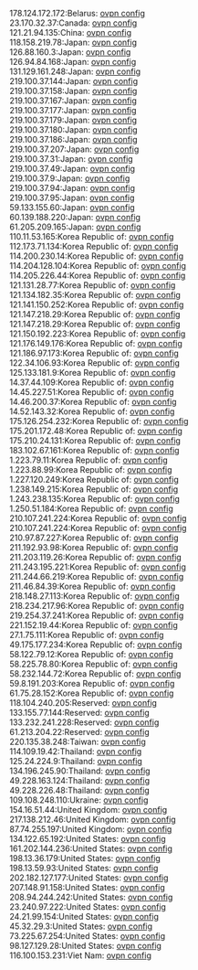 178.124.172.172:Belarus: [ovpn config](vpn/178_124_172_172.ovpn)  
23.170.32.37:Canada: [ovpn config](vpn/23_170_32_37.ovpn)  
121.21.94.135:China: [ovpn config](vpn/121_21_94_135.ovpn)  
118.158.219.78:Japan: [ovpn config](vpn/118_158_219_78.ovpn)  
126.88.160.3:Japan: [ovpn config](vpn/126_88_160_3.ovpn)  
126.94.84.168:Japan: [ovpn config](vpn/126_94_84_168.ovpn)  
131.129.161.248:Japan: [ovpn config](vpn/131_129_161_248.ovpn)  
219.100.37.144:Japan: [ovpn config](vpn/219_100_37_144.ovpn)  
219.100.37.158:Japan: [ovpn config](vpn/219_100_37_158.ovpn)  
219.100.37.167:Japan: [ovpn config](vpn/219_100_37_167.ovpn)  
219.100.37.177:Japan: [ovpn config](vpn/219_100_37_177.ovpn)  
219.100.37.179:Japan: [ovpn config](vpn/219_100_37_179.ovpn)  
219.100.37.180:Japan: [ovpn config](vpn/219_100_37_180.ovpn)  
219.100.37.186:Japan: [ovpn config](vpn/219_100_37_186.ovpn)  
219.100.37.207:Japan: [ovpn config](vpn/219_100_37_207.ovpn)  
219.100.37.31:Japan: [ovpn config](vpn/219_100_37_31.ovpn)  
219.100.37.49:Japan: [ovpn config](vpn/219_100_37_49.ovpn)  
219.100.37.9:Japan: [ovpn config](vpn/219_100_37_9.ovpn)  
219.100.37.94:Japan: [ovpn config](vpn/219_100_37_94.ovpn)  
219.100.37.95:Japan: [ovpn config](vpn/219_100_37_95.ovpn)  
59.133.155.60:Japan: [ovpn config](vpn/59_133_155_60.ovpn)  
60.139.188.220:Japan: [ovpn config](vpn/60_139_188_220.ovpn)  
61.205.209.165:Japan: [ovpn config](vpn/61_205_209_165.ovpn)  
110.11.53.165:Korea Republic of: [ovpn config](vpn/110_11_53_165.ovpn)  
112.173.71.134:Korea Republic of: [ovpn config](vpn/112_173_71_134.ovpn)  
114.200.230.14:Korea Republic of: [ovpn config](vpn/114_200_230_14.ovpn)  
114.204.128.104:Korea Republic of: [ovpn config](vpn/114_204_128_104.ovpn)  
114.205.226.44:Korea Republic of: [ovpn config](vpn/114_205_226_44.ovpn)  
121.131.28.77:Korea Republic of: [ovpn config](vpn/121_131_28_77.ovpn)  
121.134.182.35:Korea Republic of: [ovpn config](vpn/121_134_182_35.ovpn)  
121.141.150.252:Korea Republic of: [ovpn config](vpn/121_141_150_252.ovpn)  
121.147.218.29:Korea Republic of: [ovpn config](vpn/121_147_218_29.ovpn)  
121.147.218.29:Korea Republic of: [ovpn config](vpn/121_147_218_29.ovpn)  
121.150.192.223:Korea Republic of: [ovpn config](vpn/121_150_192_223.ovpn)  
121.176.149.176:Korea Republic of: [ovpn config](vpn/121_176_149_176.ovpn)  
121.186.97.173:Korea Republic of: [ovpn config](vpn/121_186_97_173.ovpn)  
122.34.106.93:Korea Republic of: [ovpn config](vpn/122_34_106_93.ovpn)  
125.133.181.9:Korea Republic of: [ovpn config](vpn/125_133_181_9.ovpn)  
14.37.44.109:Korea Republic of: [ovpn config](vpn/14_37_44_109.ovpn)  
14.45.227.51:Korea Republic of: [ovpn config](vpn/14_45_227_51.ovpn)  
14.46.200.37:Korea Republic of: [ovpn config](vpn/14_46_200_37.ovpn)  
14.52.143.32:Korea Republic of: [ovpn config](vpn/14_52_143_32.ovpn)  
175.126.254.232:Korea Republic of: [ovpn config](vpn/175_126_254_232.ovpn)  
175.201.172.48:Korea Republic of: [ovpn config](vpn/175_201_172_48.ovpn)  
175.210.24.131:Korea Republic of: [ovpn config](vpn/175_210_24_131.ovpn)  
183.102.67.161:Korea Republic of: [ovpn config](vpn/183_102_67_161.ovpn)  
1.223.79.11:Korea Republic of: [ovpn config](vpn/1_223_79_11.ovpn)  
1.223.88.99:Korea Republic of: [ovpn config](vpn/1_223_88_99.ovpn)  
1.227.120.249:Korea Republic of: [ovpn config](vpn/1_227_120_249.ovpn)  
1.238.149.215:Korea Republic of: [ovpn config](vpn/1_238_149_215.ovpn)  
1.243.238.135:Korea Republic of: [ovpn config](vpn/1_243_238_135.ovpn)  
1.250.51.184:Korea Republic of: [ovpn config](vpn/1_250_51_184.ovpn)  
210.107.241.224:Korea Republic of: [ovpn config](vpn/210_107_241_224.ovpn)  
210.107.241.224:Korea Republic of: [ovpn config](vpn/210_107_241_224.ovpn)  
210.97.87.227:Korea Republic of: [ovpn config](vpn/210_97_87_227.ovpn)  
211.192.93.98:Korea Republic of: [ovpn config](vpn/211_192_93_98.ovpn)  
211.203.119.26:Korea Republic of: [ovpn config](vpn/211_203_119_26.ovpn)  
211.243.195.221:Korea Republic of: [ovpn config](vpn/211_243_195_221.ovpn)  
211.244.66.219:Korea Republic of: [ovpn config](vpn/211_244_66_219.ovpn)  
211.46.84.39:Korea Republic of: [ovpn config](vpn/211_46_84_39.ovpn)  
218.148.27.113:Korea Republic of: [ovpn config](vpn/218_148_27_113.ovpn)  
218.234.217.96:Korea Republic of: [ovpn config](vpn/218_234_217_96.ovpn)  
219.254.37.241:Korea Republic of: [ovpn config](vpn/219_254_37_241.ovpn)  
221.152.19.44:Korea Republic of: [ovpn config](vpn/221_152_19_44.ovpn)  
27.1.75.111:Korea Republic of: [ovpn config](vpn/27_1_75_111.ovpn)  
49.175.177.234:Korea Republic of: [ovpn config](vpn/49_175_177_234.ovpn)  
58.122.79.12:Korea Republic of: [ovpn config](vpn/58_122_79_12.ovpn)  
58.225.78.80:Korea Republic of: [ovpn config](vpn/58_225_78_80.ovpn)  
58.232.144.72:Korea Republic of: [ovpn config](vpn/58_232_144_72.ovpn)  
59.8.191.203:Korea Republic of: [ovpn config](vpn/59_8_191_203.ovpn)  
61.75.28.152:Korea Republic of: [ovpn config](vpn/61_75_28_152.ovpn)  
118.104.240.205:Reserved: [ovpn config](vpn/118_104_240_205.ovpn)  
133.155.77.144:Reserved: [ovpn config](vpn/133_155_77_144.ovpn)  
133.232.241.228:Reserved: [ovpn config](vpn/133_232_241_228.ovpn)  
61.213.204.22:Reserved: [ovpn config](vpn/61_213_204_22.ovpn)  
220.135.38.248:Taiwan: [ovpn config](vpn/220_135_38_248.ovpn)  
114.109.19.42:Thailand: [ovpn config](vpn/114_109_19_42.ovpn)  
125.24.224.9:Thailand: [ovpn config](vpn/125_24_224_9.ovpn)  
134.196.245.90:Thailand: [ovpn config](vpn/134_196_245_90.ovpn)  
49.228.163.124:Thailand: [ovpn config](vpn/49_228_163_124.ovpn)  
49.228.226.48:Thailand: [ovpn config](vpn/49_228_226_48.ovpn)  
109.108.248.110:Ukraine: [ovpn config](vpn/109_108_248_110.ovpn)  
154.16.51.44:United Kingdom: [ovpn config](vpn/154_16_51_44.ovpn)  
217.138.212.46:United Kingdom: [ovpn config](vpn/217_138_212_46.ovpn)  
87.74.255.197:United Kingdom: [ovpn config](vpn/87_74_255_197.ovpn)  
134.122.65.192:United States: [ovpn config](vpn/134_122_65_192.ovpn)  
161.202.144.236:United States: [ovpn config](vpn/161_202_144_236.ovpn)  
198.13.36.179:United States: [ovpn config](vpn/198_13_36_179.ovpn)  
198.13.59.93:United States: [ovpn config](vpn/198_13_59_93.ovpn)  
202.182.127.177:United States: [ovpn config](vpn/202_182_127_177.ovpn)  
207.148.91.158:United States: [ovpn config](vpn/207_148_91_158.ovpn)  
208.94.244.242:United States: [ovpn config](vpn/208_94_244_242.ovpn)  
23.240.97.222:United States: [ovpn config](vpn/23_240_97_222.ovpn)  
24.21.99.154:United States: [ovpn config](vpn/24_21_99_154.ovpn)  
45.32.29.3:United States: [ovpn config](vpn/45_32_29_3.ovpn)  
73.225.67.254:United States: [ovpn config](vpn/73_225_67_254.ovpn)  
98.127.129.28:United States: [ovpn config](vpn/98_127_129_28.ovpn)  
116.100.153.231:Viet Nam: [ovpn config](vpn/116_100_153_231.ovpn)  
